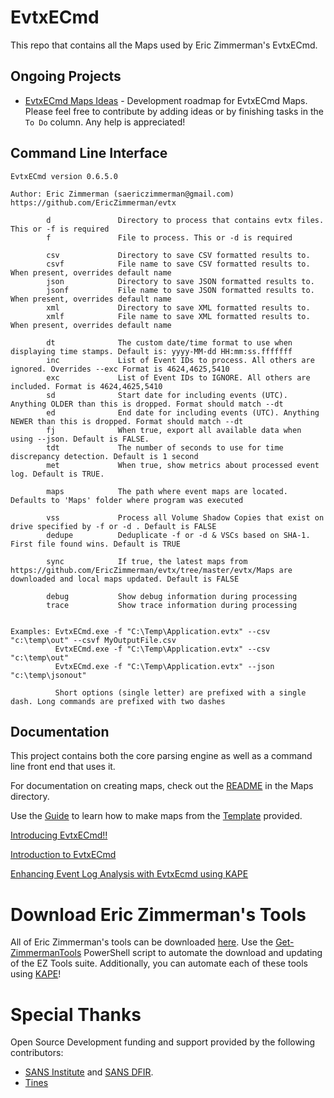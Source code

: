 # EvtxECmd

This repo that contains all the Maps used by Eric Zimmerman's EvtxECmd.

## Ongoing Projects

 * [EvtxECmd Maps Ideas](https://github.com/EricZimmerman/evtx/projects/1) - Development roadmap for EvtxECmd Maps. Please feel free to contribute by adding ideas or by finishing tasks in the `To Do` column. Any help is appreciated! 


## Command Line Interface

    EvtxECmd version 0.6.5.0
    
    Author: Eric Zimmerman (saericzimmerman@gmail.com)
    https://github.com/EricZimmerman/evtx
    
            d               Directory to process that contains evtx files. This or -f is required
            f               File to process. This or -d is required
    
            csv             Directory to save CSV formatted results to.
            csvf            File name to save CSV formatted results to. When present, overrides default name
            json            Directory to save JSON formatted results to.
            jsonf           File name to save JSON formatted results to. When present, overrides default name
            xml             Directory to save XML formatted results to.
            xmlf            File name to save XML formatted results to. When present, overrides default name
    
            dt              The custom date/time format to use when displaying time stamps. Default is: yyyy-MM-dd HH:mm:ss.fffffff
            inc             List of Event IDs to process. All others are ignored. Overrides --exc Format is 4624,4625,5410
            exc             List of Event IDs to IGNORE. All others are included. Format is 4624,4625,5410
            sd              Start date for including events (UTC). Anything OLDER than this is dropped. Format should match --dt
            ed              End date for including events (UTC). Anything NEWER than this is dropped. Format should match --dt
            fj              When true, export all available data when using --json. Default is FALSE.
            tdt             The number of seconds to use for time discrepancy detection. Default is 1 second
            met             When true, show metrics about processed event log. Default is TRUE.

            maps            The path where event maps are located. Defaults to 'Maps' folder where program was executed

            vss             Process all Volume Shadow Copies that exist on drive specified by -f or -d . Default is FALSE
            dedupe          Deduplicate -f or -d & VSCs based on SHA-1. First file found wins. Default is TRUE

            sync            If true, the latest maps from https://github.com/EricZimmerman/evtx/tree/master/evtx/Maps are downloaded and local maps updated. Default is FALSE

            debug           Show debug information during processing
            trace           Show trace information during processing


    Examples: EvtxECmd.exe -f "C:\Temp\Application.evtx" --csv "c:\temp\out" --csvf MyOutputFile.csv
              EvtxECmd.exe -f "C:\Temp\Application.evtx" --csv "c:\temp\out"
              EvtxECmd.exe -f "C:\Temp\Application.evtx" --json "c:\temp\jsonout"

              Short options (single letter) are prefixed with a single dash. Long commands are prefixed with two dashes

## Documentation

This project contains both the core parsing engine as well as a command line front end that uses it.

For documentation on creating maps, check out the [README](https://github.com/EricZimmerman/evtx/blob/master/evtx/Maps/!!!!README.md) in the Maps directory. 

Use the [Guide](https://github.com/EricZimmerman/evtx/blob/master/evtx/Maps/!Channel-Name_Provider-Name_EventID.guide) to learn how to make maps from the [Template](https://github.com/EricZimmerman/evtx/blob/master/evtx/Maps/!Channel-Name_Provider-Name_EventID.template) provided.

[Introducing EvtxECmd!!](https://binaryforay.blogspot.com/2019/04/introducing-evtxecmd.html)

[Introduction to EvtxECmd](https://www.youtube.com/watch?v=YvMg3p7O6ro)

[Enhancing Event Log Analysis with EvtxEcmd using KAPE](https://www.youtube.com/watch?v=BIkyWexMF0I)

# Download Eric Zimmerman's Tools

All of Eric Zimmerman's tools can be downloaded [here](https://ericzimmerman.github.io/#!index.md). Use the [Get-ZimmermanTools](https://f001.backblazeb2.com/file/EricZimmermanTools/Get-ZimmermanTools.zip) PowerShell script to automate the download and updating of the EZ Tools suite. Additionally, you can automate each of these tools using [KAPE](https://www.kroll.com/en/services/cyber-risk/incident-response-litigation-support/kroll-artifact-parser-extractor-kape)!

# Special Thanks

Open Source Development funding and support provided by the following contributors: 
- [SANS Institute](http://sans.org/) and [SANS DFIR](http://dfir.sans.org/).
- [Tines](https://www.tines.com/?utm_source=oss&utm_medium=sponsorship&utm_campaign=ericzimmerman)
